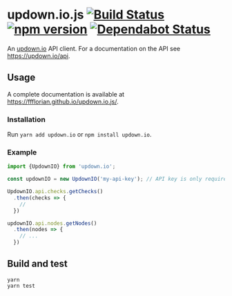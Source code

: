 # updown.io.js [![Build Status](https://api.travis-ci.org/ffflorian/updown.io.js.svg?branch=master)](https://travis-ci.org/ffflorian/updown.io.js/) [![npm version](https://img.shields.io/npm/v/updown.io.svg?style=flat)](https://www.npmjs.com/package/updown.io) [![Dependabot Status](https://api.dependabot.com/badges/status?host=github&repo=ffflorian/updown.io.js)](https://dependabot.com)

An [updown.io](https://updown.io) API client. For a documentation on the API see https://updown.io/api.

## Usage

A complete documentation is available at https://ffflorian.github.io/updown.io.js/.

### Installation

Run `yarn add updown.io` or `npm install updown.io`.

### Example

```ts
import {UpdownIO} from 'updown.io';

const updownIO = new UpdownIO('my-api-key'); // API key is only required for checks

UpdownIO.api.checks.getChecks()
  .then(checks => {
    //
  })

updownIO.api.nodes.getNodes()
  .then(nodes => {
    // ...
  })
```

## Build and test

```
yarn
yarn test
```
